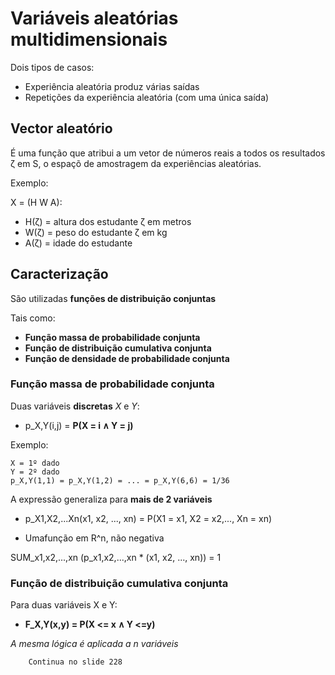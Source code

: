 # Variáveis aleatórias multidimensionais

Dois tipos de casos:
- Experiência aleatória produz várias saídas
- Repetições da experiência aleatória (com uma única saída)

## Vector aleatório

É uma função que atribui a um vetor de números reais a todos os resultados ζ em S, o espaçõ de amostragem da experiências aleatórias.

Exemplo:

X = (H W A):

- H(ζ) = altura dos estudante ζ em metros
- W(ζ) = peso do estudante ζ em kg
- A(ζ) = idade do estudante

## Caracterização

São utilizadas **funções de distribuição conjuntas**

Tais como:
- **Função massa de probabilidade conjunta**
- **Função de distribuição cumulativa conjunta**
- **Função de densidade de probabilidade conjunta**

### Função massa de probabilidade conjunta

Duas variáveis **discretas** *X* e *Y*:
- p_X,Y(i,j) = **P(X = i ∧ Y = j)**

Exemplo:
```
X = 1º dado
Y = 2º dado
p_X,Y(1,1) = p_X,Y(1,2) = ... = p_X,Y(6,6) = 1/36
```


A expressão generaliza para **mais de 2 variáveis**

- p_X1,X2,...Xn(x1, x2, ..., xn) = P(X1 = x1, X2 = x2,..., Xn = xn)

- Umafunção em R^n, não negativa

SUM_x1,x2,...,xn (p_x1,x2,...,xn * (x1, x2, ..., xn)) = 1

### Função de distribuição cumulativa conjunta

Para duas variáveis X e Y:
- **F_X,Y(x,y) = P(X <= x ∧ Y <=y)**

*A mesma lógica é aplicada a n variáveis*

		Continua no slide 228